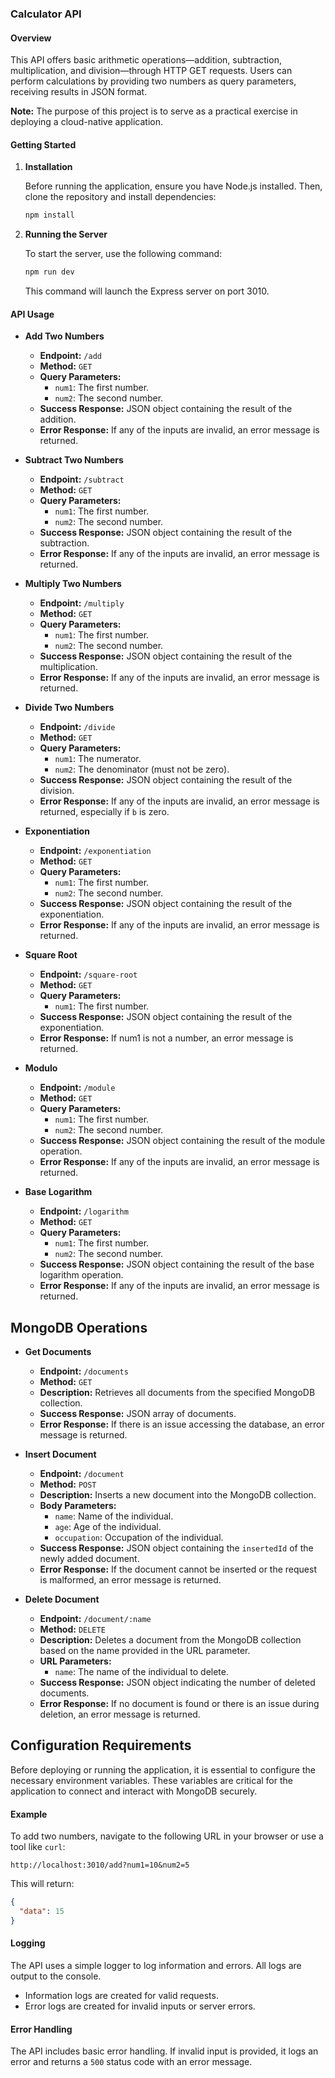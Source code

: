 ### Calculator API

#### Overview

This API offers basic arithmetic operations—addition, subtraction, multiplication, and division—through HTTP GET requests. Users can perform calculations by providing two numbers as query parameters, receiving results in JSON format.

**Note:** The purpose of this project is to serve as a practical exercise in deploying a cloud-native application.

#### Getting Started

1. **Installation**

   Before running the application, ensure you have Node.js installed. Then, clone the repository and install dependencies:

   ```bash
   npm install
   ```

2. **Running the Server**

   To start the server, use the following command:

   ```bash
   npm run dev
   ```

   This command will launch the Express server on port 3010. 

#### API Usage

- **Add Two Numbers**

  - **Endpoint:** `/add`
  - **Method:** `GET`
  - **Query Parameters:**
    - `num1`: The first number.
    - `num2`: The second number.
  - **Success Response:** JSON object containing the result of the addition.
  - **Error Response:** If any of the inputs are invalid, an error message is returned.

- **Subtract Two Numbers**

  - **Endpoint:** `/subtract`
  - **Method:** `GET`
  - **Query Parameters:**
    - `num1`: The first number.
    - `num2`: The second number.
  - **Success Response:** JSON object containing the result of the subtraction.
  - **Error Response:** If any of the inputs are invalid, an error message is returned.

- **Multiply Two Numbers**

  - **Endpoint:** `/multiply`
  - **Method:** `GET`
  - **Query Parameters:**
    - `num1`: The first number.
    - `num2`: The second number.
  - **Success Response:** JSON object containing the result of the multiplication.
  - **Error Response:** If any of the inputs are invalid, an error message is returned.

- **Divide Two Numbers**

  - **Endpoint:** `/divide`
  - **Method:** `GET`
  - **Query Parameters:**
    - `num1`: The numerator.
    - `num2`: The denominator (must not be zero).
  - **Success Response:** JSON object containing the result of the division.
  - **Error Response:** If any of the inputs are invalid, an error message is returned, especially if `b` is zero.

- **Exponentiation**

  - **Endpoint:** `/exponentiation`
  - **Method:** `GET`
  - **Query Parameters:**
    - `num1`: The first number.
    - `num2`: The second number.
  - **Success Response:** JSON object containing the result of the exponentiation.
  - **Error Response:** If any of the inputs are invalid, an error message is returned.

- **Square Root**

  - **Endpoint:** `/square-root`
  - **Method:** `GET`
  - **Query Parameters:**
    - `num1`: The first number.
  - **Success Response:** JSON object containing the result of the exponentiation.
  - **Error Response:** If num1 is not a number, an error message is returned.

- **Modulo**

  - **Endpoint:** `/module`
  - **Method:** `GET`
  - **Query Parameters:**
    - `num1`: The first number.
    - `num2`: The second number.
  - **Success Response:** JSON object containing the result of the module operation.
  - **Error Response:** If any of the inputs are invalid, an error message is returned.

- **Base Logarithm**

  - **Endpoint:** `/logarithm`
  - **Method:** `GET`
  - **Query Parameters:**
    - `num1`: The first number.
    - `num2`: The second number.
  - **Success Response:** JSON object containing the result of the base logarithm operation.
  - **Error Response:** If any of the inputs are invalid, an error message is returned.

## MongoDB Operations

- **Get Documents**
  - **Endpoint:** `/documents`
  - **Method:** `GET`
  - **Description:** Retrieves all documents from the specified MongoDB collection.
  - **Success Response:** JSON array of documents.
  - **Error Response:** If there is an issue accessing the database, an error message is returned.

- **Insert Document**
  - **Endpoint:** `/document`
  - **Method:** `POST`
  - **Description:** Inserts a new document into the MongoDB collection.
  - **Body Parameters:**
    - `name`: Name of the individual.
    - `age`: Age of the individual.
    - `occupation`: Occupation of the individual.
  - **Success Response:** JSON object containing the `insertedId` of the newly added document.
  - **Error Response:** If the document cannot be inserted or the request is malformed, an error message is returned.

- **Delete Document**
  - **Endpoint:** `/document/:name`
  - **Method:** `DELETE`
  - **Description:** Deletes a document from the MongoDB collection based on the name provided in the URL parameter.
  - **URL Parameters:**
    - `name`: The name of the individual to delete.
  - **Success Response:** JSON object indicating the number of deleted documents.
  - **Error Response:** If no document is found or there is an issue during deletion, an error message is returned.

## Configuration Requirements

Before deploying or running the application, it is essential to configure the necessary environment variables. These variables are critical for the application to connect and interact with MongoDB securely.

#### Example

To add two numbers, navigate to the following URL in your browser or use a tool like `curl`:

```
http://localhost:3010/add?num1=10&num2=5
```

This will return:

```json
{
  "data": 15
}
```

#### Logging

The API uses a simple logger to log information and errors. All logs are output to the console.

- Information logs are created for valid requests.
- Error logs are created for invalid inputs or server errors.

#### Error Handling

The API includes basic error handling. If invalid input is provided, it logs an error and returns a `500` status code with an error message.
